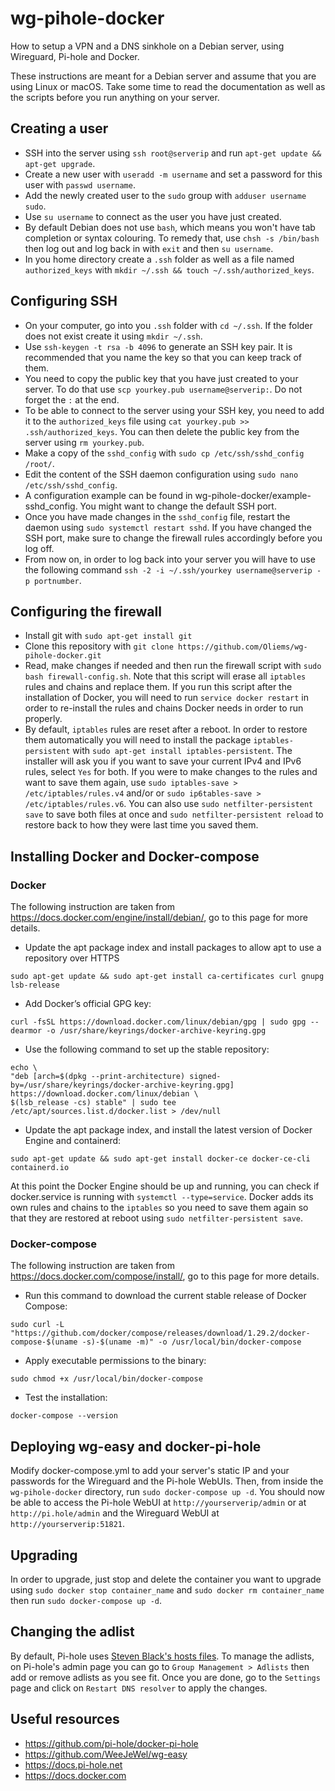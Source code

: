 # wg-pihole-docker
 How to setup a VPN and a DNS sinkhole on a Debian server, using Wireguard, Pi-hole and Docker.

 These instructions are meant for a Debian server and assume that you are using Linux or macOS. Take some time to read the documentation as well as the scripts before you run anything on your server.

## Creating a user

- SSH into the server using `ssh root@serverip` and run `apt-get update && apt-get upgrade`.
- Create a new user with `useradd -m username` and set a password for this user with `passwd username`.
- Add the newly created user to the `sudo` group with `adduser username sudo`.
- Use `su username` to connect as the user you have just created.
- By default Debian does not use `bash`, which means you won't have tab completion or syntax colouring. To remedy that, use `chsh -s /bin/bash` then log out and log back in with `exit` and then `su username`.
- In you home directory create a `.ssh` folder as well as a file named `authorized_keys` with `mkdir ~/.ssh && touch ~/.ssh/authorized_keys`.

## Configuring SSH

- On your computer, go into you `.ssh` folder with `cd ~/.ssh`. If the folder does not exist create it using `mkdir ~/.ssh`.
- Use `ssh-keygen -t rsa -b 4096` to generate an SSH key pair. It is recommended that you name the key so that you can keep track of them.
- You need to copy the public key that you have just created to your server. To do that use `scp yourkey.pub username@serverip:`. Do not forget the `:` at the end.
- To be able to connect to the server using your SSH key, you need to add it to the `authorized_keys` file using `cat yourkey.pub >> .ssh/authorized_keys`. You can then delete the public key from the server using `rm yourkey.pub`.
- Make a copy of the `sshd_config` with `sudo cp /etc/ssh/sshd_config /root/`.
- Edit the content of the SSH daemon configuration using `sudo nano /etc/ssh/sshd_config`.
- A configuration example can be found in wg-pihole-docker/example-sshd_config. You might want to change the default SSH port.
- Once you have made changes in the `sshd_config` file, restart the daemon using `sudo systemctl restart sshd`. If you have changed the SSH port, make sure to change the firewall rules accordingly before you log off.
- From now on, in order to log back into your server you will have to use the following command `ssh -2 -i ~/.ssh/yourkey username@serverip -p portnumber`.

## Configuring the firewall

- Install git with `sudo apt-get install git`
- Clone this repository with `git clone https://github.com/Oliems/wg-pihole-docker.git`
- Read, make changes if needed and then run the firewall script with `sudo bash firewall-config.sh`. Note that this script will erase all `iptables` rules and chains and replace them. If you run this script after the installation of Docker, you will need to run `service docker restart` in order to re-install the rules and chains Docker needs in order to run properly.
- By default, `iptables` rules are reset after a reboot. In order to restore them automatically you will need to install the package `iptables-persistent` with `sudo apt-get install iptables-persistent`. The installer will ask you if you want to save your current IPv4 and IPv6 rules, select `Yes` for both. If you were to make changes to the rules and want to save them again, use `sudo iptables-save > /etc/iptables/rules.v4` and/or or `sudo ip6tables-save > /etc/iptables/rules.v6`. You can also use `sudo netfilter-persistent save` to save both files at once and `sudo netfilter-persistent reload` to restore back to how they were last time you saved them.

## Installing Docker and Docker-compose

### Docker

The following instruction are taken from https://docs.docker.com/engine/install/debian/, go to this page for more details.

- Update the apt package index and install packages to allow apt to use a repository over HTTPS

```
sudo apt-get update && sudo apt-get install ca-certificates curl gnupg lsb-release
```

- Add Docker’s official GPG key:

```
curl -fsSL https://download.docker.com/linux/debian/gpg | sudo gpg --dearmor -o /usr/share/keyrings/docker-archive-keyring.gpg
```

- Use the following command to set up the stable repository:

```
echo \
"deb [arch=$(dpkg --print-architecture) signed-by=/usr/share/keyrings/docker-archive-keyring.gpg] https://download.docker.com/linux/debian \
$(lsb_release -cs) stable" | sudo tee /etc/apt/sources.list.d/docker.list > /dev/null
```

- Update the apt package index, and install the latest version of Docker Engine and containerd:

```
sudo apt-get update && sudo apt-get install docker-ce docker-ce-cli containerd.io
```

At this point the Docker Engine should be up and running, you can check if docker.service is running with `systemctl --type=service`. Docker adds its own rules and chains to the `iptables` so you need to save them again so that they are restored at reboot using `sudo netfilter-persistent save`.

### Docker-compose

The following instruction are taken from https://docs.docker.com/compose/install/, go to this page for more details.

- Run this command to download the current stable release of Docker Compose:

```
sudo curl -L "https://github.com/docker/compose/releases/download/1.29.2/docker-compose-$(uname -s)-$(uname -m)" -o /usr/local/bin/docker-compose
```

- Apply executable permissions to the binary:

```
sudo chmod +x /usr/local/bin/docker-compose
```

- Test the installation:

```
docker-compose --version
```

## Deploying wg-easy and docker-pi-hole

Modify docker-compose.yml to add your server's static IP and your passwords for the Wireguard and the Pi-hole WebUIs. Then, from inside the `wg-pihole-docker` directory, run `sudo docker-compose up -d`. You should now be able to access the Pi-hole WebUI at `http://yourserverip/admin` or at `http://pi.hole/admin` and the Wireguard WebUI at `http://yourserverip:51821`.

## Upgrading

In order to upgrade, just stop and delete the container you want to upgrade using `sudo docker stop container_name` and `sudo docker rm container_name` then run `sudo docker-compose up -d`.

## Changing the adlist

By default, Pi-hole uses [Steven Black's hosts files](https://github.com/StevenBlack/hosts). To manage the adlists, on Pi-hole's admin page you can go to `Group Management > Adlists` then add or remove adlists as you see fit. Once you are done, go to the `Settings` page and click on `Restart DNS resolver` to apply the changes.

## Useful resources

- https://github.com/pi-hole/docker-pi-hole
- https://github.com/WeeJeWel/wg-easy
- https://docs.pi-hole.net
- https://docs.docker.com
